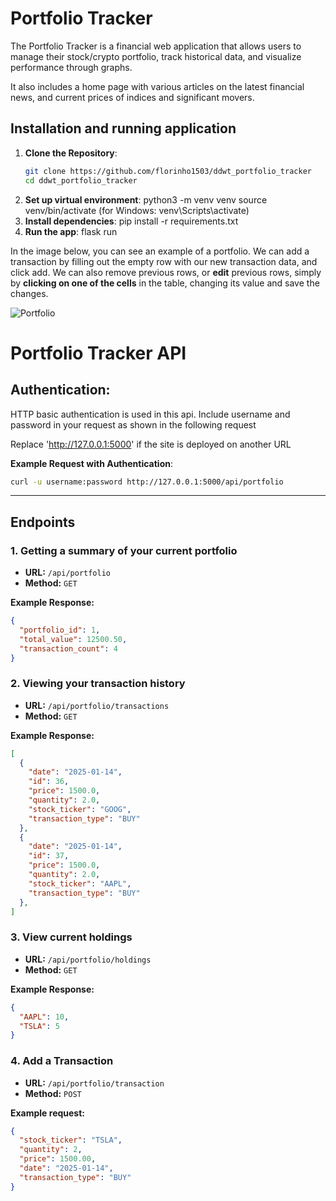 # Portfolio Tracker
The Portfolio Tracker is a financial web application that allows users to manage their stock/crypto portfolio, track historical data, and visualize performance through graphs. 

It also includes a home page with various articles on the latest financial news, and current prices of indices and significant movers.

## Installation and running application
1. **Clone the Repository**:
   ```bash
   git clone https://github.com/florinho1503/ddwt_portfolio_tracker
   cd ddwt_portfolio_tracker
2. **Set up virtual environment**:
  python3 -m venv venv
  source venv/bin/activate (for Windows: venv\Scripts\activate)
3. **Install dependencies**:
  pip install -r requirements.txt
4. **Run the app**:
  flask run

In the image below, you can see an example of a portfolio. We can add a transaction by
filling out the empty row with our new transaction data, and click add. We can also remove previous rows,
or **edit** previous rows, simply by **clicking on one of the cells** in the table, changing
its value and save the changes. 

![Portfolio](app/static/images/portfolio_example.png)


# Portfolio Tracker API

## Authentication:

HTTP basic authentication is used in this api.
Include username and password in your request as shown in the following request


Replace 'http://127.0.0.1:5000' if the site is deployed on another URL


**Example Request with Authentication**:
```bash
curl -u username:password http://127.0.0.1:5000/api/portfolio
```

---

## Endpoints

### 1. Getting a summary of your current portfolio

- **URL:** `/api/portfolio`
- **Method:** `GET`


**Example Response:**
```json
{
  "portfolio_id": 1,
  "total_value": 12500.50,
  "transaction_count": 4
}
```

### 2. Viewing your transaction history

- **URL:** `/api/portfolio/transactions`
- **Method:** `GET`


**Example Response:**
```json
[
  {
    "date": "2025-01-14",
    "id": 36,
    "price": 1500.0,
    "quantity": 2.0,
    "stock_ticker": "GOOG",
    "transaction_type": "BUY"
  },
  {
    "date": "2025-01-14",
    "id": 37,
    "price": 1500.0,
    "quantity": 2.0,
    "stock_ticker": "AAPL",
    "transaction_type": "BUY"
  },
]
```


### 3. View current holdings

- **URL:** `/api/portfolio/holdings`
- **Method:** `GET`

**Example Response:**
```json
{
  "AAPL": 10,
  "TSLA": 5
}
```


### 4. Add a Transaction

- **URL:** `/api/portfolio/transaction`
- **Method:** `POST`


**Example request:**
```json
{
  "stock_ticker": "TSLA",
  "quantity": 2,
  "price": 1500.00,
  "date": "2025-01-14",
  "transaction_type": "BUY"
}
```









